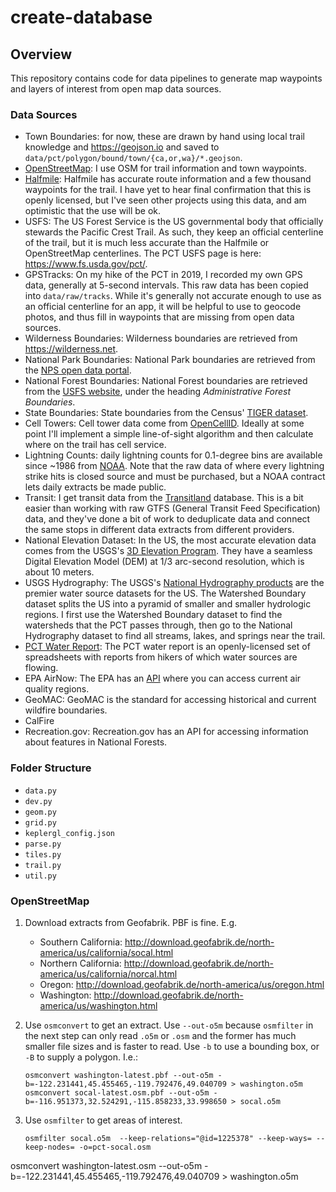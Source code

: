 # create-database

## Overview

This repository contains code for data pipelines to generate map waypoints and layers of interest from open map data sources.

### Data Sources

- Town Boundaries: for now, these are drawn by hand using local trail knowledge and <https://geojson.io> and saved to `data/pct/polygon/bound/town/{ca,or,wa}/*.geojson`.
- [OpenStreetMap](openstreetmap.org): I use OSM for trail information and town waypoints.
- [Halfmile](pctmap.net): Halfmile has accurate route information and a few
  thousand waypoints for the trail. I have yet to hear final confirmation that
  this is openly licensed, but I've seen other projects using this data, and am
  optimistic that the use will be ok.
- USFS: The US Forest Service is the US governmental body that officially
  stewards the Pacific Crest Trail. As such, they keep an official centerline of
  the trail, but it is much less accurate than the Halfmile or OpenStreetMap
  centerlines. The PCT USFS page is here: <https://www.fs.usda.gov/pct/>.
- GPSTracks: On my hike of the PCT in 2019, I recorded my own GPS data,
  generally at 5-second intervals. This raw data has been copied into
  `data/raw/tracks`. While it's generally not accurate enough to use as an
  official centerline for an app, it will be helpful to use to geocode photos,
  and thus fill in waypoints that are missing from open data sources.
- Wilderness Boundaries: Wilderness boundaries are retrieved from <https://wilderness.net>.
- National Park Boundaries: National Park boundaries are retrieved from the [NPS open data portal](https://public-nps.opendata.arcgis.com/datasets/b1598d3df2c047ef88251016af5b0f1e_0).
- National Forest Boundaries: National Forest boundaries are retrieved from the [USFS website](https://data.fs.usda.gov/geodata/edw/datasets.php?dsetCategory=boundaries), under the heading _Administrative Forest Boundaries_.
- State Boundaries: State boundaries from the Census' [TIGER dataset](https://www2.census.gov/geo/tiger/TIGER2017/STATE/).
- Cell Towers: Cell tower data come from [OpenCellID](www.opencellid.org).
  Ideally at some point I'll implement a simple line-of-sight algorithm and then
  calculate where on the trail has cell service.
- Lightning Counts: daily lightning counts for 0.1-degree bins are available
  since ~1986 from
  [NOAA](https://www.ncdc.noaa.gov/data-access/severe-weather/lightning-products-and-services).
  Note that the raw data of where every lightning strike hits is closed source
  and must be purchased, but a NOAA contract lets daily extracts be made public.
- Transit: I get transit data from the [Transitland](transit.land) database.
  This is a bit easier than working with raw GTFS (General Transit Feed
  Specification) data, and they've done a bit of work to deduplicate data and
  connect the same stops in different data extracts from different providers.
- National Elevation Dataset: In the US, the most accurate elevation data comes from the USGS's [3D Elevation Program](https://www.usgs.gov/core-science-systems/ngp/3dep/data-tools). They have a seamless Digital Elevation Model (DEM) at 1/3 arc-second resolution, which is about 10 meters.
- USGS Hydrography: The USGS's [National Hydrography products](https://www.usgs.gov/core-science-systems/ngp/national-hydrography/about-national-hydrography-products) are the premier water source datasets for the US. The Watershed Boundary dataset splits the US into a pyramid of smaller and smaller hydrologic regions. I first use the Watershed Boundary dataset to find the watersheds that the PCT passes through, then go to the National Hydrography dataset to find all streams, lakes, and springs near the trail.
- [PCT Water Report](pctwater.net): The PCT water report is an openly-licensed set of spreadsheets with reports from hikers of which water sources are flowing.
- EPA AirNow: The EPA has an [API](https://docs.airnowapi.org/) where you can access current air quality regions.
- GeoMAC: GeoMAC is the standard for accessing historical and current wildfire boundaries.
- CalFire
- Recreation.gov: Recreation.gov has an API for accessing information about features in National Forests.

### Folder Structure

- `data.py`
- `dev.py`
- `geom.py`
- `grid.py`
- `keplergl_config.json`
- `parse.py`
- `tiles.py`
- `trail.py`
- `util.py`




### OpenStreetMap

1. Download extracts from Geofabrik. PBF is fine. E.g.

    - Southern California: http://download.geofabrik.de/north-america/us/california/socal.html
    - Northern California: http://download.geofabrik.de/north-america/us/california/norcal.html
    - Oregon: http://download.geofabrik.de/north-america/us/oregon.html
    - Washington: http://download.geofabrik.de/north-america/us/washington.html
2. Use `osmconvert` to get an extract. Use `--out-o5m` because `osmfilter` in the next step can only read `.o5m` or `.osm` and the former has much smaller file sizes and is faster to read. Use `-b` to use a bounding box, or `-B` to supply a polygon. I.e.:

    ```
    osmconvert washington-latest.pbf --out-o5m -b=-122.231441,45.455465,-119.792476,49.040709 > washington.o5m
    osmconvert socal-latest.osm.pbf --out-o5m -b=-116.951373,32.524291,-115.858233,33.998650 > socal.o5m
    ```

3. Use `osmfilter` to get areas of interest.

    ```
    osmfilter socal.o5m  --keep-relations="@id=1225378" --keep-ways= --keep-nodes= -o=pct-socal.osm
    ```

osmconvert washington-latest.osm --out-o5m -b=-122.231441,45.455465,-119.792476,49.040709 > washington.o5m
